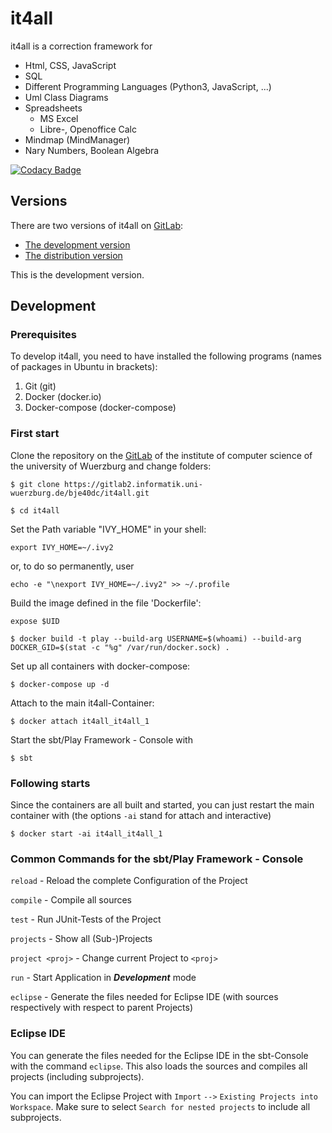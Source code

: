 # it4all

it4all is a correction framework for

- Html, CSS, JavaScript
- SQL
- Different Programming Languages (Python3, JavaScript, ...)
- Uml Class Diagrams
- Spreadsheets
  - MS Excel
  - Libre-, Openoffice Calc
- Mindmap (MindManager)
- Nary Numbers, Boolean Algebra

[![Codacy Badge](https://api.codacy.com/project/badge/Grade/1d60243593e347fc9ec6026bf8e7e465)](https://www.codacy.com/app/b.eyselein/it4all?utm_source=bje40dc@gitlab2.informatik.uni-wuerzburg.de&amp;utm_medium=referral&amp;utm_content=bje40dc/it4all&amp;utm_campaign=Badge_Grade)

## Versions

There are two versions of it4all on [GitLab](https:/gitlab2.informatik.uni-wuerzburg.de):
* [The development version](https://gitlab2.informatik.uni-wuerzburg.de/bje40dc/it4all.git)
* [The distribution version](https://gitlab2.informatik.uni-wuerzburg.de/it4all/dist.git)

This is the development version.

## Development

### Prerequisites
To develop it4all, you need to have installed the following programs (names of packages in Ubuntu in brackets):

1. Git (git)
2. Docker (docker.io)
3. Docker-compose (docker-compose)

### First start

Clone the repository on the [GitLab](https://gitlab2.informatik.uni-wuerzburg.de/bje40dc/it4all.git) of the institute of computer science of the university of Wuerzburg and change folders:

`$ git clone https://gitlab2.informatik.uni-wuerzburg.de/bje40dc/it4all.git`

`$ cd it4all`

Set the Path variable "IVY_HOME" in your shell:

`export IVY_HOME=~/.ivy2`

or, to do so permanently, user

`echo -e "\nexport IVY_HOME=~/.ivy2" >> ~/.profile`

Build the image defined in the file 'Dockerfile':

`expose $UID`

`$ docker build -t play --build-arg USERNAME=$(whoami) --build-arg DOCKER_GID=$(stat -c "%g" /var/run/docker.sock) .`

Set up all containers with docker-compose:

`$ docker-compose up -d`

Attach to the main it4all-Container:

`$ docker attach it4all_it4all_1`

Start the sbt/Play Framework - Console with

`$ sbt`

### Following starts

Since the containers are all built and started, you can just restart the main container with (the options `-ai` stand for attach and interactive)

`$ docker start -ai it4all_it4all_1`

### Common Commands for the sbt/Play Framework - Console

`reload` - Reload the complete Configuration of the Project

`compile` - Compile all sources

`test` - Run JUnit-Tests of the Project

`projects` - Show all (Sub-)Projects

`project <proj>` - Change current Project to `<proj>`

`run` - Start Application in **_Development_** mode

`eclipse` - Generate the files needed for Eclipse IDE (with sources respectively with respect to parent Projects)

### Eclipse IDE

You can generate the files needed for the Eclipse IDE in the sbt-Console with the command `eclipse`. This also loads the sources and compiles all projects (including subprojects).

You can import the Eclipse Project with `Import` `-->` `Existing Projects into Workspace`. Make sure to select `Search for nested projects` to include all subprojects.
